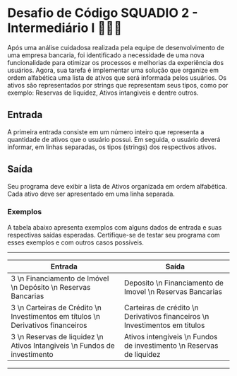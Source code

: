 # Desafio de Código SQUADIO 2 - Intermediário I 👩🏻‍💻

Após uma análise cuidadosa realizada pela equipe de desenvolvimento de uma empresa bancaria, foi identificado a necessidade de uma nova funcionalidade para otimizar os processos e melhorias da experiência dos usuários. Agora, sua tarefa é implementar uma solução que organize em ordem alfabética uma lista de ativos que será informada pelos usuários. Os ativos são representados por strings que representam seus tipos, como por exemplo: Reservas de liquidez, Ativos intangiveis e dentre outros.

## Entrada
A primeira entrada consiste em um número inteiro que representa a  quantidade de ativos que o usuário possui. Em seguida, o usuário deverá  informar, em linhas separadas, os tipos (strings) dos respectivos ativos.

## Saída
Seu programa deve exibir a lista de Ativos organizada em ordem alfabética. Cada ativo deve ser apresentado em uma linha separada.

### Exemplos
A tabela abaixo apresenta exemplos com alguns dados de entrada e suas respectivas saídas esperadas. Certifique-se de testar seu programa com esses exemplos e com outros casos possíveis.

------------
**Entrada** | **Saída**
------------|-----------
3 \n Financiamento de Imóvel \n Depósito \n Reservas Bancarias          | Deposito \n Financiamento de Imovel \n Reservas Bancarias
3 \n Carteiras de Crédito \n Investimentos em títulos \n Derivativos financeiros         | Carteiras de crédito \n Derivativos financeiros \n Investimentos em titulos
3 \n Reservas de liquidez \n Ativos Intangiveis \n Fundos de investimento           | Ativos intengíveis \n Fundos de investimento \n Reservas de liquidez
-----------